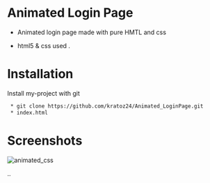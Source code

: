 
# Animated Login Page

* Animated login  page made with pure HMTL and css

* html5 & css used .

# Installation

Install my-project with git

```bash
 * git clone https://github.com/kratoz24/Animated_LoginPage.git
 * index.html
```
# Screenshots
![animated_css](https://user-images.githubusercontent.com/115919438/205714158-f60cd905-d4bb-4f1d-ab68-776adacd7db6.png)

..

